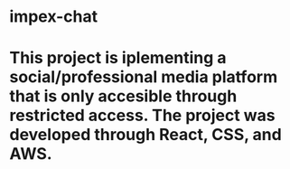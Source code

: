 # impex-chat

# This project is iplementing a social/professional media platform that is only accesible through restricted access. The project was developed through React, CSS, and AWS.
